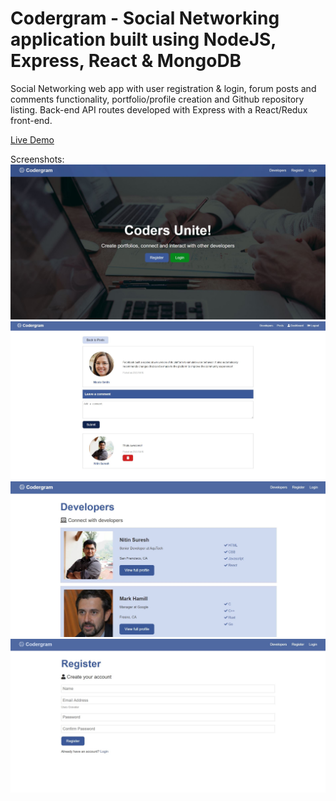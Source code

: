 # Codergram - Social Networking application built using NodeJS, Express, React & MongoDB

Social Networking web app with user registration & login, forum posts and comments functionality, portfolio/profile creation and Github repository listing. Back-end API routes developed with Express with a React/Redux front-end.

[Live Demo](https://codergram-live.herokuapp.com/)

Screenshots:
![alt text](screencaps/home.JPG)
![alt text](screencaps/posts.JPG)
![alt text](screencaps/developers.JPG)
![alt text](screencaps/register.JPG)
